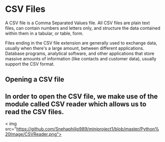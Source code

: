 # CSV Files

A CSV file is a Comma Separated Values file. All CSV files are plain text files, can contain numbers and letters only, and structure the data contained within them in a tabular, or table, form.

Files ending in the CSV file extension are generally used to exchange data, usually when there's a large amount, between different applications. Database programs, analytical software, and other applications that store massive amounts of information (like contacts and customer data), usually support the CSV format.

## Opening a CSV file

## In order to open the CSV file, we make use of the module called CSV reader which allows us to read the CSV files.


< img src="https://github.com/Snehaphilip989/miniproject1/blob/master/Python%20Image/CSVReader.png">
